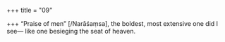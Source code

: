 +++
title = "09"

+++
“Praise of men” [/Narāśaṃsa], the boldest, most extensive one did I see— like one besieging the seat of heaven.  